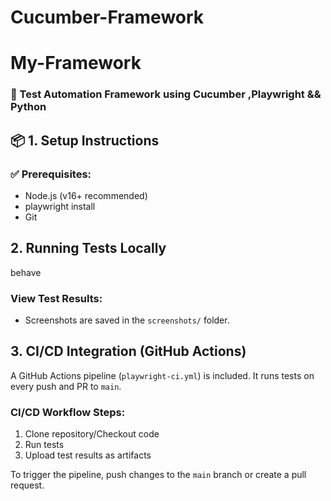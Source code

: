 # Cucumber-Framework
# My-Framework
### 🧪 Test Automation Framework using **Cucumber** ,**Playwright** && **Python**
## 📦 1. Setup Instructions

### ✅ Prerequisites:
- Node.js (v16+ recommended)
- playwright install
- Git

## 2. Running Tests Locally

behave

### View Test Results:
- Screenshots are saved in the `screenshots/` folder.

## 3. CI/CD Integration (GitHub Actions)

A GitHub Actions pipeline (`playwright-ci.yml`) is included. It runs tests on every push and PR to `main`.

### CI/CD Workflow Steps:
1. Clone repository/Checkout code
2. Run tests
3. Upload test results as artifacts

To trigger the pipeline, push changes to the `main` branch or create a pull request.
